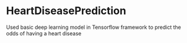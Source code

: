 # HeartDiseasePrediction
Used basic deep learning model in Tensorflow framework to predict the odds of having a heart disease 
